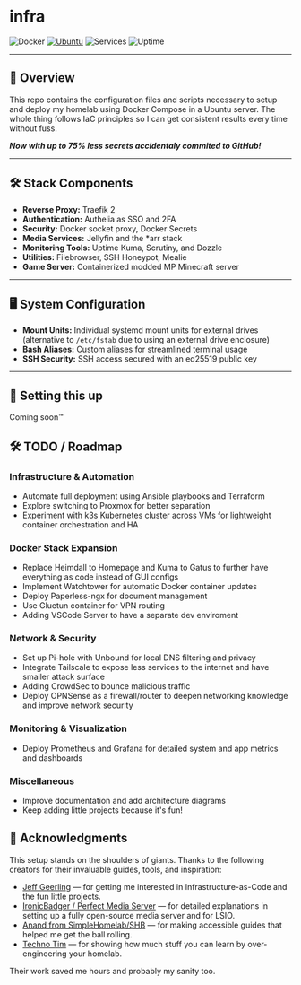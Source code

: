 # infra

![Docker](https://img.shields.io/badge/docker-%232496ED.svg?style=flat&logo=docker&logoColor=white)
[![Ubuntu](https://img.shields.io/badge/OS-Ubuntu-orange)](https://ubuntu.com/)
![Services](https://img.shields.io/badge/services-28-brightgreen)
![Uptime](https://img.shields.io/badge/uptime-yes-brightgreen)

---

## 📌 Overview

This repo contains the configuration files and scripts necessary to setup and deploy my homelab using Docker Compose in a Ubuntu server. The whole thing follows IaC principles so I can get consistent results every time without fuss. 

***Now with up to 75% less secrets accidentaly commited to GitHub!***

---

## 🛠️ Stack Components

- **Reverse Proxy:** Traefik 2
- **Authentication:** Authelia as SSO and 2FA
- **Security:** Docker socket proxy, Docker Secrets
- **Media Services:** Jellyfin and the *arr stack
- **Monitoring Tools:** Uptime Kuma, Scrutiny, and Dozzle
- **Utilities:** Filebrowser, SSH Honeypot, Mealie
- **Game Server:** Containerized modded MP Minecraft server
---

## 🖥️ System Configuration

- **Mount Units:** Individual systemd mount units for external drives (alternative to `/etc/fstab` due to using an external drive enclosure)
- **Bash Aliases:** Custom aliases for streamlined terminal usage
- **SSH Security:** SSH access secured with an ed25519 public key

---

## 🚀 Setting this up

Coming soon™

## 🛠️ TODO / Roadmap

### Infrastructure & Automation

- Automate full deployment using Ansible playbooks and Terraform
- Explore switching to Proxmox for better separation
- Experiment with k3s Kubernetes cluster across VMs for lightweight container orchestration and HA

### Docker Stack Expansion

- Replace Heimdall to Homepage and Kuma to Gatus to further have everything as code instead of GUI configs
- Implement Watchtower for automatic Docker container updates  
- Deploy Paperless-ngx for document management
- Use Gluetun container for VPN routing
- Adding VSCode Server to have a separate dev enviroment

### Network & Security

- Set up Pi-hole with Unbound for local DNS filtering and privacy  
- Integrate Tailscale to expose less services to the internet and have smaller attack surface 
- Adding CrowdSec to bounce malicious traffic
- Deploy OPNSense as a firewall/router to deepen networking knowledge and improve network security

### Monitoring & Visualization

- Deploy Prometheus and Grafana for detailed system and app metrics and dashboards  

### Miscellaneous

- Improve documentation and add architecture diagrams
- Keep adding little projects because it's fun!

## 🙏 Acknowledgments

This setup stands on the shoulders of giants. Thanks to the following creators for their invaluable guides, tools, and inspiration:

- [Jeff Geerling](https://github.com/geerlingguy) — for getting me interested in Infrastructure-as-Code and the fun little projects.
- [IronicBadger / Perfect Media Server](https://perfectmediaserver.com/) — for detailed explanations in setting up a fully open-source media server and for LSIO.
- [Anand from SimpleHomelab/SHB](https://www.simplehomelab.com) — for making accessible guides that helped me get the ball rolling.
- [Techno Tim](https://github.com/techno-tim) — for showing how much stuff you can learn by over-engineering your homelab.

Their work saved me hours and probably my sanity too.
